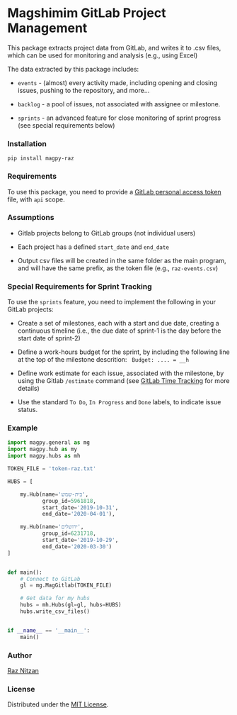 # Magshimim GitLab Project Management
This package extracts project data from GitLab, and writes it to .csv files,
which can be used for monitoring and analysis (e.g., using Excel)

The data extracted by this package includes:
* `events` - (almost) every activity made, including opening and closing issues,
pushing to the repository, and more...

* `backlog` - a pool of issues, not associated with assignee or milestone.

* `sprints` - an advanced feature for close monitoring of sprint progress (see special requirements below)

### Installation
```
pip install magpy-raz
```

### Requirements
To use this package, you need to provide a [GitLab personal access token](https://docs.gitlab.com/ee/user/profile/personal_access_tokens.html) file, with `api` scope.

### Assumptions
* Gitlab projects belong to GitLab groups (not individual users)

* Each project has a defined `start_date` and `end_date`

* Output csv files will be created in the same folder as the main  program, and will have the same prefix, 
as the token file (e.g., `raz-events.csv`)

### Special Requirements for Sprint Tracking
To use the `sprints` feature, you need to implement the following in your 
GitLab projects:
*  Create a set of milestones, each with a start and due date, creating a 
  continuous timeline (i.e., the due date of sprint-1 is the day before the 
  start date of sprint-2)

*  Define a work-hours budget for the sprint, by including the following line 
  at the top of the milestone descrition: ` Budget: .... = __h`

*  Define work estimate for each issue, associated with the milestone, by 
  using the Gitlab `/estimate` command (see [GitLab Time Tracking](https://docs.gitlab.com/ee/user/project/time_tracking.html) for more details)

*  Use the standard `To Do`, `In Progress` and `Done` labels, to indicate 
  issue status.

### Example
```python
import magpy.general as mg
import magpy.hub as my
import magpy.hubs as mh

TOKEN_FILE = 'token-raz.txt'

HUBS = [

    my.Hub(name='בית-שמש',
           group_id=5961818,
           start_date='2019-10-31',
           end_date='2020-04-01'),

    my.Hub(name='ירושלים',
           group_id=6231718,
           start_date='2019-10-29',
           end_date='2020-03-30')
]


def main():
    # Connect to GitLab
    gl = mg.MagGitlab(TOKEN_FILE)

    # Get data for my hubs
    hubs = mh.Hubs(gl=gl, hubs=HUBS)
    hubs.write_csv_files()


if __name__ == '__main__':
    main()
```

### Author
[Raz Nitzan](mailto:raz.nitzan@gmail.com)

### License

Distributed under the [MIT License](LICENSE).